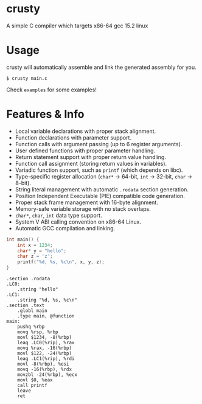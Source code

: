 # crusty
A simple C compiler which targets x86-64 gcc 15.2 linux

# Usage
crusty will automatically assemble and link the generated assembly for you.
```
$ crusty main.c
```

Check `examples` for some examples!

# Features & Info
- Local variable declarations with proper stack alignment.
- Function declarations with parameter support.
- Function calls with argument passing (up to 6 register arguments).
- User defined functions with proper parameter handling.
- Return statement support with proper return value handling.
- Function call assignment (storing return values in variables).
- Variadic function support, such as `printf` (which depends on libc).
- Type-specific register allocation (`char*` → 64-bit, `int` → 32-bit, `char` → 8-bit).
- String literal management with automatic `.rodata` section generation.
- Position Independent Executable (PIE) compatible code generation.
- Proper stack frame management with 16-byte alignment.
- Memory-safe variable storage with no stack overlaps.
- `char*`, `char`, `int` data type support.
- System V ABI calling convention on x86-64 Linux.
- Automatic GCC compilation and linking.

```c
int main() {
    int x = 1234;
    char* y = "hello";
    char z = 'z';
    printf("%d, %s, %c\n", x, y, z);
}
```

```
.section .rodata
.LC0:
    .string "hello"
.LC1:
    .string "%d, %s, %c\n"
.section .text
    .globl main
    .type main, @function
main:
    pushq %rbp
    movq %rsp, %rbp
    movl $1234, -8(%rbp)
    leaq .LC0(%rip), %rax
    movq %rax, -16(%rbp)
    movl $122, -24(%rbp)
    leaq .LC1(%rip), %rdi
    movl -8(%rbp), %esi
    movq -16(%rbp), %rdx
    movzbl -24(%rbp), %ecx
    movl $0, %eax
    call printf
    leave
    ret

```
